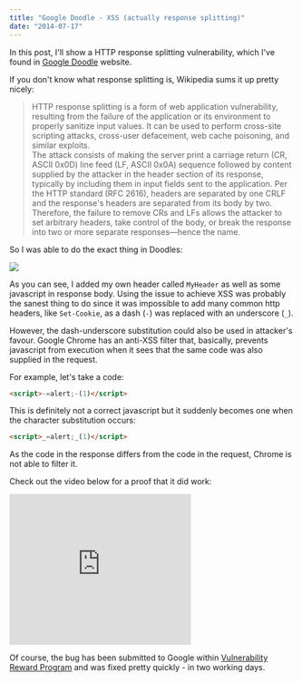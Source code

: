 ```yaml
---
title: "Google Doodle - XSS (actually response splitting)"
date: "2014-07-17"
---
```


In this post, I'll show a HTTP response splitting vulnerability, which I've found in [Google Doodle](http://www.google.com/doodles/) website.

If you don't know what response splitting is, Wikipedia sums it up pretty nicely:

> HTTP response splitting is a form of web application vulnerability, resulting from the failure of the application or its environment to properly sanitize input values. It can be used to perform cross-site scripting attacks, cross-user defacement, web cache poisoning, and similar exploits.  
> The attack consists of making the server print a carriage return (CR, ASCII 0x0D) line feed (LF, ASCII 0x0A) sequence followed by content supplied by the attacker in the header section of its response, typically by including them in input fields sent to the application. Per the HTTP standard (RFC 2616), headers are separated by one CRLF and the response's headers are separated from its body by two. Therefore, the failure to remove CRs and LFs allows the attacker to set arbitrary headers, take control of the body, or break the response into two or more separate responses—hence the name.

So I was able to do the exact thing in Doodles:

[![](http://sekurak.pl/wp-content/uploads/2014/03/split.png)](http://sekurak.pl/wp-content/uploads/2014/03/split.png)

As you can see, I added my own header called `MyHeader` as well as some javascript in response body. Using the issue to achieve XSS was probably the sanest thing to do since it was impossible to add many common http headers, like `Set-Cookie`, as a dash (`-`) was replaced with an underscore (`_`).

However, the dash-underscore substitution could also be used in attacker's favour. Google Chrome has an anti-XSS filter that, basically, prevents javascript from execution when it sees that the same code was also supplied in the request.

For example, let's take a code:

```html
<script>-=alert;-(1)</script>
```

This is definitely not a correct javascript but it suddenly becomes one when the character substitution occurs:

```html
<script>_=alert;_(1)</script>
```

As the code in the response differs from the code in the request, Chrome is not able to filter it.

Check out the video below for a proof that it did work:

<iframe width="320" height="266" src="https://www.youtube.com/embed/_s74VRlalfM" title="Google Doodle XSS; Chrome filter bypass" frameborder="0" allow="accelerometer; autoplay; clipboard-write; encrypted-media; gyroscope; picture-in-picture" allowfullscreen></iframe>

Of course, the bug has been submitted to Google within [Vulnerability Reward Program](http://www.google.pl/about/appsecurity/reward-program/) and was fixed pretty quickly - in two working days.
